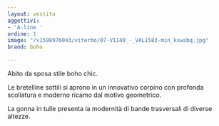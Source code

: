 ```yaml
---
layout: vestito
aggettivi:
- 'A-line '
ordine: 1
image: "/v1598976043/viterbo/07-V1140_-_VAL1583-min_kxwabq.jpg"
brand: boho

---
```

Abito da sposa stile boho chic.

Le bretelline sottili si aprono in un innovativo corpino con profonda scollatura e moderno ricamo dal motivo geometrico.

La gonna in tulle presenta la modernità di bande trasversali di diverse altezze.